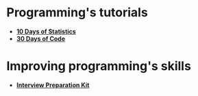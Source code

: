 # Programming's tutorials 
- [**10 Days of Statistics**](https://github.com/3Strela/Competitive_Programing/blob/master/Studies/HackerRank/Tutorials/10days.md)
- [**30 Days of Code**](https://github.com/3Strela/Competitive_Programing/blob/master/Studies/HackerRank/Tutorials/30days.md)
# Improving programming's skills
- [**Interview Preparation Kit**](https://github.com/3Strela/Competitive_Programing/blob/master/Studies/HackerRank/Tutorials/Interview.md)